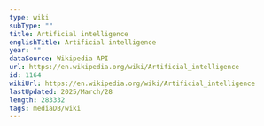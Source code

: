 ```yaml
---
type: wiki
subType: ""
title: Artificial intelligence
englishTitle: Artificial intelligence
year: ""
dataSource: Wikipedia API
url: https://en.wikipedia.org/wiki/Artificial_intelligence
id: 1164
wikiUrl: https://en.wikipedia.org/wiki/Artificial_intelligence
lastUpdated: 2025/March/28
length: 283332
tags: mediaDB/wiki
---
```

